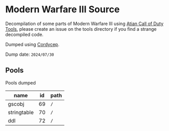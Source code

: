 # Modern Warfare III Source

Decompilation of some parts of Modern Warfare III using [Atian Call of Duty Tools](https://github.com/ate47/atian-cod-tools), please create an issue on the tools directory if you find a strange decompiled code.

Dumped using [Cordycep](https://github.com/Scobalula/Cordycep).

Dump date: `2024/07/30`

## Pools

Pools dumped

| name               | id  | path                     |
| ------------------ | --- | ------------------------ |
| gscobj             | 69  | `/`                      |
| stringtable        | 70  | `/`                      |
| ddl                | 72  | `/`                      |

